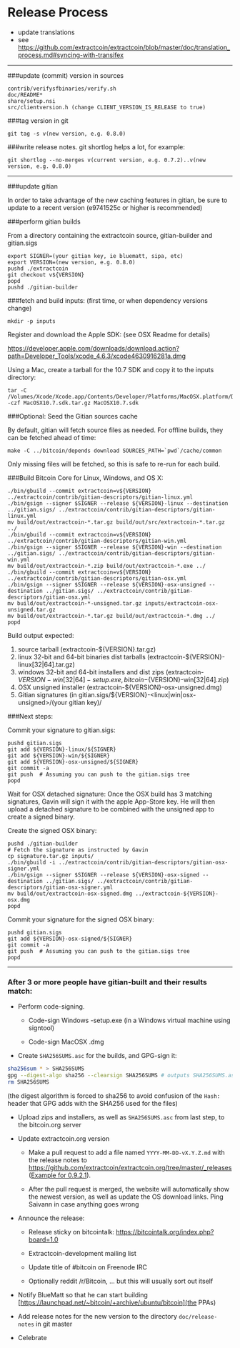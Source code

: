 Release Process
====================

* update translations 
* see https://github.com/extractcoin/extractcoin/blob/master/doc/translation_process.md#syncing-with-transifex

* * *

###update (commit) version in sources

	contrib/verifysfbinaries/verify.sh
	doc/README*
	share/setup.nsi
	src/clientversion.h (change CLIENT_VERSION_IS_RELEASE to true)

###tag version in git

	git tag -s v(new version, e.g. 0.8.0)

###write release notes. git shortlog helps a lot, for example:

	git shortlog --no-merges v(current version, e.g. 0.7.2)..v(new version, e.g. 0.8.0)

* * *

###update gitian

 In order to take advantage of the new caching features in gitian, be sure to update to a recent version (e9741525c or higher is recommended)

###perform gitian builds

 From a directory containing the extractcoin source, gitian-builder and gitian.sigs
  
	export SIGNER=(your gitian key, ie bluematt, sipa, etc)
	export VERSION=(new version, e.g. 0.8.0)
	pushd ./extractcoin
	git checkout v${VERSION}
	popd
	pushd ./gitian-builder

###fetch and build inputs: (first time, or when dependency versions change)
 
	mkdir -p inputs

 Register and download the Apple SDK: (see OSX Readme for details)
 
 https://developer.apple.com/downloads/download.action?path=Developer_Tools/xcode_4.6.3/xcode4630916281a.dmg
 
 Using a Mac, create a tarball for the 10.7 SDK and copy it to the inputs directory:
 
	tar -C /Volumes/Xcode/Xcode.app/Contents/Developer/Platforms/MacOSX.platform/Developer/SDKs/ -czf MacOSX10.7.sdk.tar.gz MacOSX10.7.sdk

###Optional: Seed the Gitian sources cache

  By default, gitian will fetch source files as needed. For offline builds, they can be fetched ahead of time:

	make -C ../bitcoin/depends download SOURCES_PATH=`pwd`/cache/common

  Only missing files will be fetched, so this is safe to re-run for each build.

###Build Bitcoin Core for Linux, Windows, and OS X:
  
	./bin/gbuild --commit extractcoin=v${VERSION} ../extractcoin/contrib/gitian-descriptors/gitian-linux.yml
	./bin/gsign --signer $SIGNER --release ${VERSION}-linux --destination ../gitian.sigs/ ../extractcoin/contrib/gitian-descriptors/gitian-linux.yml
	mv build/out/extractcoin-*.tar.gz build/out/src/extractcoin-*.tar.gz ../
	./bin/gbuild --commit extractcoin=v${VERSION} ../extractcoin/contrib/gitian-descriptors/gitian-win.yml
	./bin/gsign --signer $SIGNER --release ${VERSION}-win --destination ../gitian.sigs/ ../extractcoin/contrib/gitian-descriptors/gitian-win.yml
	mv build/out/extractcoin-*.zip build/out/extractcoin-*.exe ../
	./bin/gbuild --commit extractcoin=v${VERSION} ../extractcoin/contrib/gitian-descriptors/gitian-osx.yml
	./bin/gsign --signer $SIGNER --release ${VERSION}-osx-unsigned --destination ../gitian.sigs/ ../extractcoin/contrib/gitian-descriptors/gitian-osx.yml
	mv build/out/extractcoin-*-unsigned.tar.gz inputs/extractcoin-osx-unsigned.tar.gz
	mv build/out/extractcoin-*.tar.gz build/out/extractcoin-*.dmg ../
	popd
  Build output expected:

  1. source tarball (extractcoin-${VERSION}.tar.gz)
  2. linux 32-bit and 64-bit binaries dist tarballs (extractcoin-${VERSION}-linux[32|64].tar.gz)
  3. windows 32-bit and 64-bit installers and dist zips (extractcoin-${VERSION}-win[32|64]-setup.exe, bitcoin-${VERSION}-win[32|64].zip)
  4. OSX unsigned installer (extractcoin-${VERSION}-osx-unsigned.dmg)
  5. Gitian signatures (in gitian.sigs/${VERSION}-<linux|win|osx-unsigned>/(your gitian key)/

###Next steps:

Commit your signature to gitian.sigs:

	pushd gitian.sigs
	git add ${VERSION}-linux/${SIGNER}
	git add ${VERSION}-win/${SIGNER}
	git add ${VERSION}-osx-unsigned/${SIGNER}
	git commit -a
	git push  # Assuming you can push to the gitian.sigs tree
	popd

  Wait for OSX detached signature:
	Once the OSX build has 3 matching signatures, Gavin will sign it with the apple App-Store key.
	He will then upload a detached signature to be combined with the unsigned app to create a signed binary.

  Create the signed OSX binary:

	pushd ./gitian-builder
	# Fetch the signature as instructed by Gavin
	cp signature.tar.gz inputs/
	./bin/gbuild -i ../extractcoin/contrib/gitian-descriptors/gitian-osx-signer.yml
	./bin/gsign --signer $SIGNER --release ${VERSION}-osx-signed --destination ../gitian.sigs/ ../extractcoin/contrib/gitian-descriptors/gitian-osx-signer.yml
	mv build/out/extractcoin-osx-signed.dmg ../extractcoin-${VERSION}-osx.dmg
	popd

Commit your signature for the signed OSX binary:

	pushd gitian.sigs
	git add ${VERSION}-osx-signed/${SIGNER}
	git commit -a
	git push  # Assuming you can push to the gitian.sigs tree
	popd

-------------------------------------------------------------------------

### After 3 or more people have gitian-built and their results match:

- Perform code-signing.

    - Code-sign Windows -setup.exe (in a Windows virtual machine using signtool)

    - Code-sign MacOSX .dmg

- Create `SHA256SUMS.asc` for the builds, and GPG-sign it:
```bash
sha256sum * > SHA256SUMS
gpg --digest-algo sha256 --clearsign SHA256SUMS # outputs SHA256SUMS.asc
rm SHA256SUMS
```
(the digest algorithm is forced to sha256 to avoid confusion of the `Hash:` header that GPG adds with the SHA256 used for the files)

- Upload zips and installers, as well as `SHA256SUMS.asc` from last step, to the bitcoin.org server

- Update extractcoin.org version

  - Make a pull request to add a file named `YYYY-MM-DD-vX.Y.Z.md` with the release notes
  to https://github.com/extractcoin/extractcoin.org/tree/master/_releases
   ([Example for 0.9.2.1](https://raw.githubusercontent.com/extractcoin/extractcoin.org/master/_releases/2014-06-19-v0.9.2.1.md)).

  - After the pull request is merged, the website will automatically show the newest version, as well
    as update the OS download links. Ping Saivann in case anything goes wrong

- Announce the release:

  - Release sticky on bitcointalk: https://bitcointalk.org/index.php?board=1.0

  - Extractcoin-development mailing list

  - Update title of #bitcoin on Freenode IRC

  - Optionally reddit /r/Bitcoin, ... but this will usually sort out itself

- Notify BlueMatt so that he can start building [https://launchpad.net/~bitcoin/+archive/ubuntu/bitcoin](the PPAs)

- Add release notes for the new version to the directory `doc/release-notes` in git master

- Celebrate 
